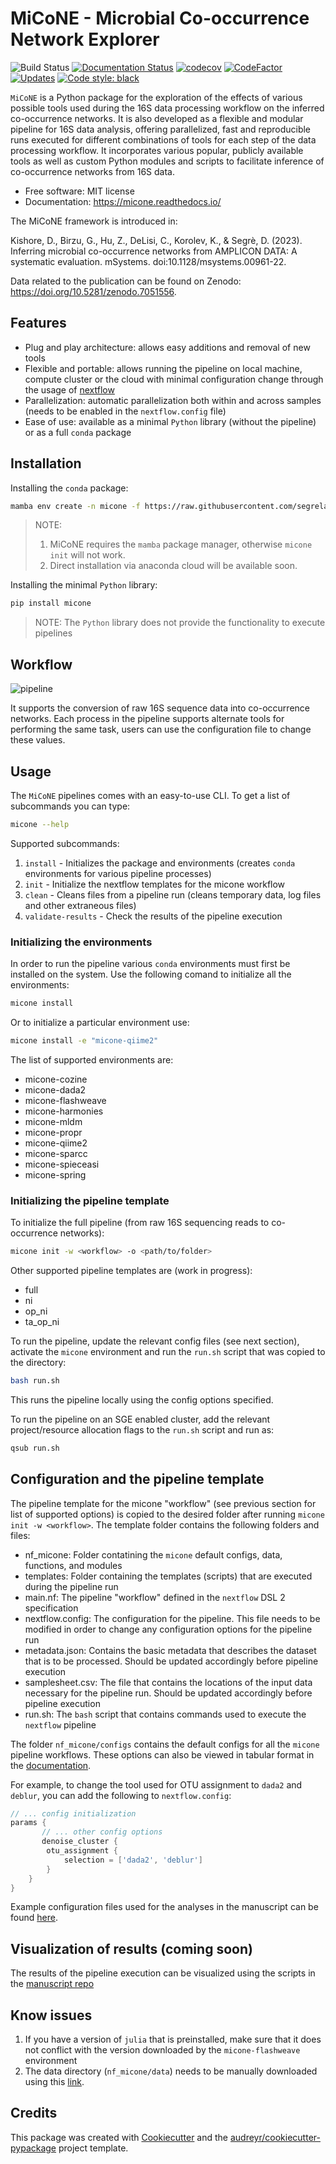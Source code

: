 # MiCoNE - Microbial Co-occurrence Network Explorer

![Build Status](https://github.com/segrelab/MiCoNE/workflows/build/badge.svg)
[![Documentation Status](https://readthedocs.org/projects/micone/badge/?version=latest)](https://micone.readthedocs.io/en/latest/?badge=latest)
[![codecov](https://codecov.io/gh/segrelab/MiCoNE/branch/master/graph/badge.svg?token=2tKiI0lUJb)](https://codecov.io/gh/segrelab/MiCoNE)
[![CodeFactor](https://www.codefactor.io/repository/github/segrelab/micone/badge)](https://www.codefactor.io/repository/github/segrelab/micone)
[![Updates](https://pyup.io/repos/github/segrelab/MiCoNE/shield.svg)](https://pyup.io/repos/github/segrelab/MiCoNE/)
[![Code style: black](https://img.shields.io/badge/code%20style-black-000000.svg)](https://github.com/ambv/black)

`MiCoNE` is a Python package for the exploration of the effects of various possible tools used during the 16S data processing workflow on the inferred co-occurrence networks.
It is also developed as a flexible and modular pipeline for 16S data analysis, offering parallelized, fast and reproducible runs executed for different combinations of tools for each step of the data processing workflow.
It incorporates various popular, publicly available tools as well as custom Python modules and scripts to facilitate inference of co-occurrence networks from 16S data.

- Free software: MIT license
- Documentation: <https://micone.readthedocs.io/>

The MiCoNE framework is introduced in:

Kishore, D., Birzu, G., Hu, Z., DeLisi, C., Korolev, K., &amp; Segrè, D. (2023). Inferring microbial co-occurrence networks from AMPLICON DATA: A systematic evaluation. mSystems. doi:10.1128/msystems.00961-22.

Data related to the publication can be found on Zenodo: https://doi.org/10.5281/zenodo.7051556.

## Features

- Plug and play architecture: allows easy additions and removal of new tools
- Flexible and portable: allows running the pipeline on local machine, compute cluster or the cloud with minimal configuration change through the usage of [nextflow](www.nextflow.io)
- Parallelization: automatic parallelization both within and across samples (needs to be enabled in the `nextflow.config` file)
- Ease of use: available as a minimal `Python` library (without the pipeline) or as a full `conda` package

## Installation

Installing the `conda` package:

```sh
mamba env create -n micone -f https://raw.githubusercontent.com/segrelab/MiCoNE/master/env.yml
```

> NOTE:
> 1. MiCoNE requires the `mamba` package manager, otherwise `micone init` will not work.
> 2. Direct installation via anaconda cloud will be available soon.

Installing the minimal `Python` library:

```sh
pip install micone
```

> NOTE:
> The `Python` library does not provide the functionality to execute pipelines

## Workflow

![pipeline](assets/pipeline.png)

It supports the conversion of raw 16S sequence data into co-occurrence networks.
Each process in the pipeline supports alternate tools for performing the same task, users can use the configuration file to change these values.

## Usage

The `MiCoNE` pipelines comes with an easy-to-use CLI. To get a list of subcommands you can type:

```sh
micone --help
```

Supported subcommands:

1. `install` - Initializes the package and environments (creates `conda` environments for various pipeline processes)
2. `init` - Initialize the nextflow templates for the micone workflow
3. `clean` - Cleans files from a pipeline run (cleans temporary data, log files and other extraneous files)
4. `validate-results` - Check the results of the pipeline execution

### Initializing the environments

In order to run the pipeline various `conda` environments must first be installed on the system.
Use the following comand to initialize all the environments:
```sh
micone install
```

Or to initialize a particular environment use:
```sh
micone install -e "micone-qiime2"
```

The list of supported environments are:
- micone-cozine
- micone-dada2
- micone-flashweave
- micone-harmonies
- micone-mldm
- micone-propr
- micone-qiime2
- micone-sparcc
- micone-spieceasi
- micone-spring

### Initializing the pipeline template

To initialize the full pipeline (from raw 16S sequencing reads to co-occurrence networks):
```sh
micone init -w <workflow> -o <path/to/folder>
```

Other supported pipeline templates are (work in progress):
- full
- ni
- op_ni
- ta_op_ni

To run the pipeline, update the relevant config files (see next section), activate the `micone` environment and run the `run.sh` script that was copied to the directory:
```sh
bash run.sh
```
This runs the pipeline locally using the config options specified.

To run the pipeline on an SGE enabled cluster, add the relevant project/resource allocation flags to the `run.sh` script and run as:
```sh
qsub run.sh
```

## Configuration and the pipeline template

The pipeline template for the micone "workflow" (see previous section for list of supported options) is copied to the desired folder after running `micone init -w <workflow>`.
The template folder contains the following folders and files:

- nf_micone: Folder contatining the `micone` default configs, data, functions, and modules
- templates: Folder containing the templates (scripts) that are executed during the pipeline run
- main.nf: The pipeline "workflow" defined in the `nextflow` DSL 2 specification
- nextflow.config: The configuration for the pipeline. This file needs to be modified in order to change any configuration options for the pipeline run
- metadata.json: Contains the basic metadata that describes the dataset that is to be processed. Should be updated accordingly before pipeline execution
- samplesheet.csv: The file that contains the locations of the input data necessary for the pipeline run. Should be updated accordingly before pipeline execution
- run.sh: The `bash` script that contains commands used to execute the `nextflow` pipeline

The folder `nf_micone/configs` contains the default configs for all the `micone` pipeline workflows.
These options can also be viewed in tabular format in the [documentation](https://micone.readthedocs.io/en/latest/usage.html#configuring-the-pipeline).

For example, to change the tool used for OTU assignment to `dada2` and `deblur`, you can add the following to `nextflow.config`:
```groovy
// ... config initialization
params {
       // ... other config options
       denoise_cluster {
        otu_assignment {
            selection = ['dada2', 'deblur']
        }
    }
}
```

Example configuration files used for the analyses in the manuscript can be found [here](https://github.com/segrelab/MiCoNE-pipeline-paper/tree/master/scripts/runs).

## Visualization of results (coming soon)

The results of the pipeline execution can be visualized using the scripts in the [manuscript repo](https://github.com/segrelab/MiCoNE-pipeline-paper/tree/master/scripts)

## Know issues

1. If you have a version of `julia` that is preinstalled, make sure that it does not conflict with the version downloaded by the `micone-flashweave` environment
2. The data directory (`nf_micone/data`) needs to be manually downloaded using this [link](https://zenodo.org/record/7051556/files/data.zip?download=1).

## Credits

This package was created with [Cookiecutter](https://github.com/audreyr/cookiecutter) and the [audreyr/cookiecutter-pypackage](https://github.com/audreyr/cookiecutter-pypackage) project template.
